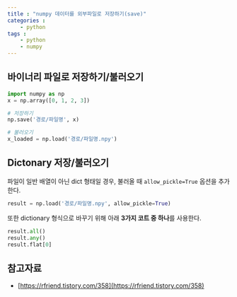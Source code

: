 ```yaml
---
title : "numpy 데이터를 외부파일로 저장하기(save)"
categories :
    - python
tags : 
    - python
    - numpy
---
```


## 바이너리 파일로 저장하기/불러오기

```python
import numpy as np
x = np.array([0, 1, 2, 3])

# 저장하기
np.save('경로/파일명', x)

# 불러오기
x_loaded = np.load('경로/파일명.npy')
```

## Dictonary 저장/불러오기

파일이 일반 배열이 아닌 dict 형태일 경우, 불러올 때  `allow_pickle=True` 옵션을 추가한다.

```python
result = np.load('경로/파일명.npy', allow_pickle=True)
```

또한 dictionary 형식으로 바꾸기 위해 아래 **3가지 코트 중 하나**를 사용한다.

```python
result.all()
result.any()
result.flat[0]
```

## 참고자료

- [https://rfriend.tistory.com/358](https://rfriend.tistory.com/358)